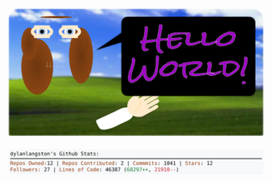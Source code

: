 <!-- 
Version 2.0.248
Built Tue Sep 02 2025 10:00:09 GMT+0000 (Coordinated Universal Time)
-->

<h1 align="center">
  <a href="https://github.com/dylanlangston/dylanlangston/tree/master/src" title="Click to View Source">
    <picture width="100%" alt="Dylan">
      <source media="(prefers-color-scheme: dark)" srcset="dylan-dark.svg?version=2.0.248">
      <img src="dylan-light.svg?version=2.0.248" alt="Dylan">
    </picture>
  </a>
</h1>

<div align="center">
  <picture width="100%" alt="Profile Info and Stats">
    <source media="(prefers-color-scheme: dark)" srcset="stats-dark.svg?version=2.0.248">
    <img src="stats-light.svg?version=2.0.248" alt="Profile Info and Stats">
  </picture>
</div>
